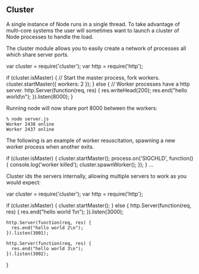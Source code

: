 ## Cluster

A single instance of Node runs in a single thread. To take advantage of
multi-core systems the user will sometimes want to launch a cluster of Node
processes to handle the load.

The cluster module allows you to easily create a network of processes all
which share server ports.

  var cluster = require('cluster');
  var http = require('http');

  if (cluster.isMaster) {
    // Start the master process, fork workers.
    cluster.startMaster({ workers: 2 });
  } else {
    // Worker processes have a http server.
    http.Server(function(req, res) {
      res.writeHead(200);
      res.end("hello world\n");
    }).listen(8000);
  }

Running node will now share port 8000 between the workers:

    % node server.js 
    Worker 2438 online
    Worker 2437 online

The following is an example of worker resuscitation, spawning
a new worker process when another exits.

  if (cluster.isMaster) {
    cluster.startMaster();
    process.on('SIGCHLD', function(){
      console.log('worker killed');
      cluster.spawnWorker();
    });
  }
  ... 

Cluster ids the servers internally, allowing multiple
servers to work as you would expect:

  var cluster = require('cluster');
  var http = require('http');

  if (cluster.isMaster) {
    cluster.startMaster();
  } else {
    http.Server(function(req, res) {
      res.end("hello world 1\n");
    }).listen(3000);

    http.Server(function(req, res) {
      res.end("hello world 2\n");
    }).listen(3001);

    http.Server(function(req, res) {
      res.end("hello world 3\n");
    }).listen(3002);
  }